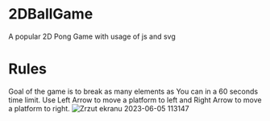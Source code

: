 # 2DBallGame
A popular 2D Pong Game with usage of js and svg

# Rules
Goal of the game is to break as many elements as You can in a 60 seconds time limit. Use Left Arrow to move a platform to left and Right Arrow to move a platform to right.
![Zrzut ekranu 2023-06-05 113147](https://github.com/FKrylecki/2DBallGame/assets/115656397/f0f2861f-eecf-4319-9ffd-3fa4eb0467a2)

